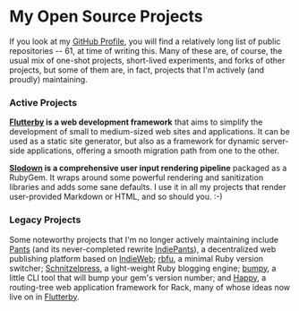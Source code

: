 # My Open Source Projects

If you look at my [GitHub Profile](https://github.com/hmans), you will find a relatively long list of public repositories -- 61, at time of writing this. Many of these are, of course, the usual mix of one-shot projects, short-lived experiments, and forks of other projects, but some of them are, in fact, projects that I'm actively (and proudly) maintaining.


### Active Projects

**[Flutterby](https://github.com/hmans/flutterby) is a web development framework** that aims to simplify the development of small to medium-sized web sites and applications. It can be used as a static site generator, but also as a framework for dynamic server-side applications, offering a smooth migration path from one to the other.

**[Slodown](https://github.com/hmans/slodown) is a comprehensive user input rendering pipeline** packaged as a RubyGem. It wraps around some powerful rendering and sanitization libraries and adds some sane defaults. I use it in all my projects that render user-provided Markdown or HTML, and so should you. :-)


### Legacy Projects

Some noteworthy projects that I'm no longer actively maintaining include [Pants](https://github.com/hmans/pants) (and its never-completed rewrite [IndiePants](https://github.com/hmans/indiepants)), a decentralized web publishing platform based on [IndieWeb](http://indieweb.org/); [rbfu](https://github.com/hmans/rbfu), a minimal Ruby version switcher; [Schnitzelpress](https://github.com/hmans/schnitzelpress), a light-weight Ruby blogging engine; [bumpy](https://github.com/hmans/bumpy), a little CLI tool that will bump your gem's version number; and [Happy](https://github.com/hmans/happy), a routing-tree web application framework for Rack, many of whose ideas now live on in [Flutterby](https://github.com/hmans/flutterby).
